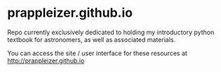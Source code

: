 # prappleizer.github.io

Repo currently exclusively dedicated to holding my introductory python textbook for astronomers, as well as associated materials. 

You can access the site / user interface for these resources at http://prappleizer.github.io 

